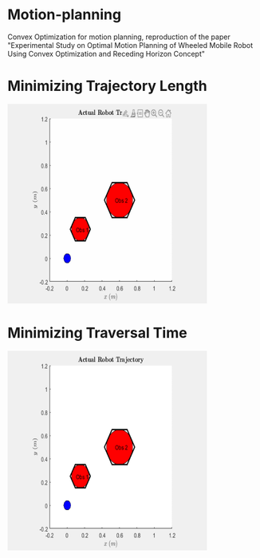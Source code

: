 # Motion-planning
Convex Optimization for motion planning, reproduction of the paper "Experimental Study on Optimal Motion Planning of Wheeled Mobile Robot Using Convex Optimization and Receding Horizon Concept"
# Minimizing Trajectory Length
<img src="Minimizinglength.gif" width="400" height="400" />

# Minimizing Traversal Time
<img src="Minimizingtime.gif" width="400" height="400" />
